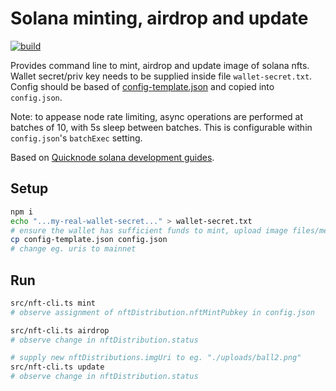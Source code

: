 # Solana minting, airdrop and update

[![build](../../workflows/build/badge.svg)](../../actions/workflows/build.yml)

Provides command line to mint, airdrop and update image of solana nfts. Wallet secret/priv key needs to be supplied inside file `wallet-secret.txt`. Config should be based of [config-template.json](./config-template.json) and copied into `config.json`.

Note: to appease node rate limiting, async operations are performed at batches of 10, with 5s sleep between batches. This is configurable within `config.json`'s `batchExec` setting.

Based on [Quicknode solana development guides](https://www.quicknode.com/guides/solana-development/nfts/how-to-mint-an-nft-on-solana-using-typescript).

## Setup

```sh
npm i
echo "...my-real-wallet-secret..." > wallet-secret.txt
# ensure the wallet has sufficient funds to mint, upload image files/metadata, create target ATAs, transfer nfts, etc.
cp config-template.json config.json
# change eg. uris to mainnet
```

## Run

```sh
src/nft-cli.ts mint
# observe assignment of nftDistribution.nftMintPubkey in config.json

src/nft-cli.ts airdrop
# observe change in nftDistribution.status

# supply new nftDistributions.imgUri to eg. "./uploads/ball2.png"
src/nft-cli.ts update
# observe change in nftDistribution.status
```
